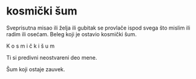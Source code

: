 # kosmički šum

Sveprisutna misao
ili želja
ili gubitak
se provlače ispod svega
što mislim
ili radim
ili osećam.
Beleg koji je ostavio
kosmički šum.

K o s m i č k i
š u m

Ti si
predivni
neostvareni
deo
mene.

Šum koji ostaje
zauvek.
